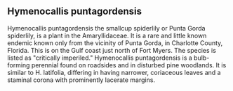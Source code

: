 ## Hymenocallis puntagordensis

Hymenocallis puntagordensis the smallcup spiderlily or Punta Gorda spiderlily, is a plant in the Amaryllidaceae. It is a rare and little known endemic known only from the vicinity of Punta Gorda, in Charlotte County, Florida. This is on the Gulf coast just north of Fort Myers. The species is listed as "critically imperiled."
Hymenocallis puntagordensis is a bulb-forming perennial found on roadsides and in disturbed pine woodlands. It is similar to H. latifolia, differing in having narrower, coriaceous leaves and a staminal corona with prominently lacerate margins.

